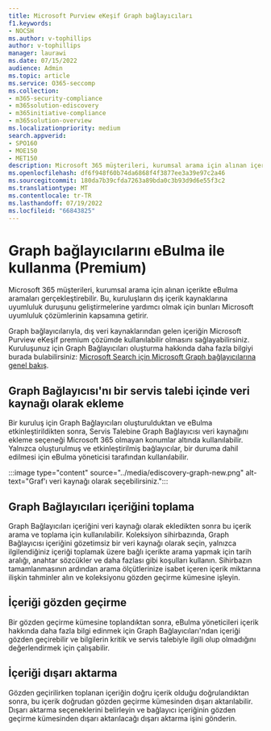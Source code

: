 ```yaml
---
title: Microsoft Purview eKeşif Graph bağlayıcıları
f1.keywords:
- NOCSH
ms.author: v-tophillips
author: v-tophillips
manager: laurawi
ms.date: 07/15/2022
audience: Admin
ms.topic: article
ms.service: O365-seccomp
ms.collection:
- m365-security-compliance
- m365solution-ediscovery
- m365initiative-compliance
- m365solution-overview
ms.localizationpriority: medium
search.appverid:
- SPO160
- MOE150
- MET150
description: Microsoft 365 müşterileri, kurumsal arama için alınan içerikte eBulma aramaları gerçekleştirebilir.
ms.openlocfilehash: df6f948f60b74da6868f4f3877ee3a39e97c2a46
ms.sourcegitcommit: 180da7b39cfda7263a89bda0c3b93d9d6e55f3c2
ms.translationtype: MT
ms.contentlocale: tr-TR
ms.lasthandoff: 07/19/2022
ms.locfileid: "66843825"
---
```

# <a name="use-graph-connectors-with-ediscovery-premium"></a>Graph bağlayıcılarını eBulma ile kullanma (Premium)

Microsoft 365 müşterileri, kurumsal arama için alınan içerikte eBulma aramaları gerçekleştirebilir. Bu, kuruluşların dış içerik kaynaklarına uyumluluk duruşunu geliştirmelerine yardımcı olmak için bunları Microsoft uyumluluk çözümlerinin kapsamına getirir.

Graph bağlayıcılarıyla, dış veri kaynaklarından gelen içeriğin Microsoft Purview eKeşif premium çözümde kullanılabilir olmasını sağlayabilirsiniz. Kuruluşunuz için Graph Bağlayıcıları oluşturma hakkında daha fazla bilgiyi burada bulabilirsiniz: [Microsoft Search için Microsoft Graph bağlayıcılarına genel bakış](/microsoftsearch/connectors-overview).

## <a name="add-graph-connector-as-a-data-source-within-a-case"></a>Graph Bağlayıcısı'nı bir servis talebi içinde veri kaynağı olarak ekleme

Bir kuruluş için Graph Bağlayıcıları oluşturulduktan ve eBulma etkinleştirildikten sonra, Servis Talebine Graph Bağlayıcısı veri kaynağını ekleme seçeneği Microsoft 365 olmayan konumlar altında kullanılabilir. Yalnızca oluşturulmuş ve etkinleştirilmiş bağlayıcılar, bir duruma dahil edilmesi için eBulma yöneticisi tarafından kullanılabilir.

:::image type="content" source="../media/ediscovery-graph-new.png" alt-text="Graf'ı veri kaynağı olarak seçebilirsiniz.":::

## <a name="collect-graph-connectors-content"></a>Graph Bağlayıcıları içeriğini toplama

Graph Bağlayıcıları içeriğini veri kaynağı olarak ekledikten sonra bu içerik arama ve toplama için kullanılabilir. Koleksiyon sihirbazında, Graph Bağlayıcısı içeriğini gözetimsiz bir veri kaynağı olarak seçin, yalnızca ilgilendiğiniz içeriği toplamak üzere bağlı içerikte arama yapmak için tarih aralığı, anahtar sözcükler ve daha fazlası gibi koşulları kullanın. Sihirbazın tamamlanmasının ardından arama ölçütlerinize isabet içeren içerik miktarına ilişkin tahminler alın ve koleksiyonu gözden geçirme kümesine işleyin.  

## <a name="review-content"></a>İçeriği gözden geçirme

Bir gözden geçirme kümesine toplandıktan sonra, eBulma yöneticileri içerik hakkında daha fazla bilgi edinmek için Graph Bağlayıcıları'ndan içeriği gözden geçirebilir ve bilgilerin kritik ve servis talebiyle ilgili olup olmadığını değerlendirmek için çalışabilir.  

## <a name="export-content"></a>İçeriği dışarı aktarma

Gözden geçirilirken toplanan içeriğin doğru içerik olduğu doğrulandıktan sonra, bu içerik doğrudan gözden geçirme kümesinden dışarı aktarılabilir. Dışarı aktarma seçeneklerini belirleyin ve bağlayıcı içeriğinin gözden geçirme kümesinden dışarı aktarılacağı dışarı aktarma işini gönderin.
